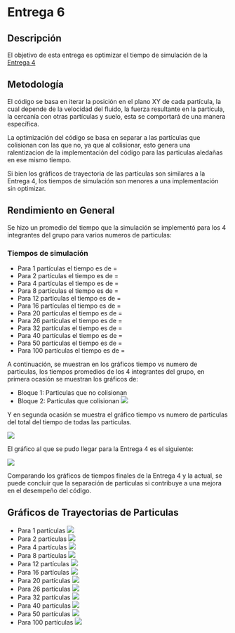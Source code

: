 # Entrega 6
## Descripción

El objetivo de esta entrega es optimizar el tiempo de simulación de la [Entrega 4](https://github.com/nicolasilvac/MCOC-Proyecto-2/tree/master/%5BEntrega%204%5D)

## Metodología

El código se basa en iterar la posición en el plano XY de cada partícula, la cual depende de la velocidad del fluido, la fuerza resultante en la partícula, la cercanía con otras partículas y suelo, esta se comportará de una manera específica.

La optimización del código se basa en separar a las partículas que colisionan con las que no, ya que al colisionar, esto genera una ralentizacion de la implementación del código para las particulas aledañas en ese mismo tiempo.

Si bien los gráficos de trayectoria de las partículas son similares a la Entrega 4, los tiempos de simulación son menores a una implementación sin optimizar.

## Rendimiento en General
Se hizo un promedio del tiempo que la simulación se implementó para los 4 integrantes del grupo para varios numeros de particulas:
### Tiempos de simulación

- Para 1 partículas el tiempo es de = 
- Para 2 partículas el tiempo es de = 
- Para 4 partículas el tiempo es de = 
- Para 8 partículas el tiempo es de = 
- Para 12 partículas el tiempo es de = 
- Para 16 partículas el tiempo es de = 
- Para 20 partículas el tiempo es de = 
- Para 26 partículas el tiempo es de = 
- Para 32 partículas el tiempo es de = 
- Para 40 partículas el tiempo es de = 
- Para 50 partículas el tiempo es de = 
- Para 100 partículas el tiempo es de = 

A continuación, se muestran en los gráficos tiempo vs numero de particulas, los tiempos promedios de los 4 integrantes del grupo, en primera ocasión se muestran los gráficos de:
- Bloque 1: Particulas que no colisionan
- Bloque 2: Particulas que colisionan
![](link)

Y en segunda ocasión se muestra el gráfico tiempo vs numero de particulas del total del tiempo de todas las particulas.

![](link)

El gráfico al que se pudo llegar para la Entrega 4 es el siguiente:

![](https://github.com/nicolasilvac/MCOC-Proyecto-2/blob/master/%5BEntrega%204%5D/%5BGr%C3%A1ficos%5D/tiempo_simulacion_segun_particulas_grupo.png)

Comparando los gráficos de tiempos finales de la Entrega 4 y la actual, se puede concluir que la separación de particulas si contribuye a una mejora en el desempeño del código.

## Gráficos de Trayectorias de Particulas

- Para 1 partículas 
![](link)
- Para 2 partículas 
![](link)
- Para 4 partículas 
![](link)
- Para 8 partículas 
![](link)
- Para 12 partículas 
![](link)
- Para 16 partículas 
![](link)
- Para 20 partículas 
![](link)
- Para 26 partículas 
![](link)
- Para 32 partículas 
![](link)
- Para 40 partículas 
![](link)
- Para 50 partículas 
![](link)
- Para 100 partículas
![](link)

